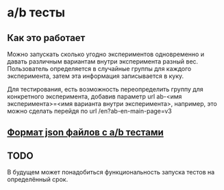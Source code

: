 # a/b тесты

## Как это работает

Можно запускать сколько угодно экспериментов одновременно и
давать различным вариантам внутри эксперимента разный вес.
Пользователь определяется в случайные группы для каждого эксперимента, затем эта информация записывается в куку.

Для тестирования, есть возможность переопределить группу для конкретного эксперимента, добавив параметр url
ab-<имя эксперимента>=<имя варианта внутри эксперимента>, например, это можно сделать перейдя по url
/en?ab-en-main-page=v3

## [Формат json файлов с a/b тестами](./experiments/README.md)

## TODO

В будущем может понадобиться функциональность запуска тестов на определённый срок.

